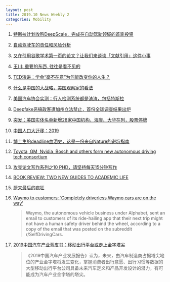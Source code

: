 ```yaml
---
layout: post
title: 2019.10 News Weekly 2
categories: Mobility
---
```


1. [特斯拉计划收购DeepScale，完成在自动驾驶领域的首笔投资](https://36kr.com/p/5252432)

2. [自动驾驶车的责任和风险分析](http://www.yinwang.org/blog-cn/2019/09/30/autopilot-responsibility)

3. [又在引用谷歌学术第一页的论文？让我们来谈谈「文献引用」这件小事](https://www.jiqizhixin.com/articles/2019-10-03-3)

4. [王川: 重要的东西, 往往是看不见的](https://mp.weixin.qq.com/s?__biz=MzA3MzE5MjM2Mw==&mid=2672247299&idx=1&sn=b13a2b07c878b8abecd2d307c5d5df05)

5. [TED演讲：学会“毫不在意”为何能改变你的人生？](https://www.weibo.com/at/weibo?topnav=1&wvr=6&mod=message&need_filter=1)

6. [什么是中国的大战略，美国观察家的看法](https://user.guancha.cn/main/content?id=180679&from=groupmessage)

7. [美国汽车协会实测：行人检测系统都是渣渣，包括特斯拉](https://36kr.com/p/5253124)

8. [Deepfake恶搞政客遭加州立法禁止，首份全球调查结果出炉](https://www.jiqizhixin.com/articles/2019-10-08-8)

9. [突发：美国实体名单新增28家中国机构，海康、大华在列，股票停牌](https://www.jiqizhixin.com/articles/2019-10-08-5)

10. [中国人口大迁移：2019](https://www.weibo.com/ttarticle/p/show?id=2309404410299548565540#_0)

11. [博士生的deadline血泪史，这是一份来自Nature的避坑指南](https://www.jiqizhixin.com/articles/2019-10-09-8)

12. [Toyota, GM, Nvidia, Bosch and others form new autonomous driving tech consortium](https://techcrunch.com/2019/10/09/toyota-gm-nvidia-bosch-and-others-form-new-autonomous-driving-tech-consortium/)

13. [攻克论文写作系列之10 PHD，请坚持每天15分钟写作](https://mp.weixin.qq.com/s/tZE8-1mP1zqM72DTh3gdfA)

14. [BOOK REVIEW: TWO NEW GUIDES TO ACADEMIC LIFE](https://thesiswhisperer.com/2019/10/09/book-reviews-two-new-guides-to-academic-life/)

15. [蔚来最后的疯狂](https://www.huxiu.com/article/321087.html)

16. [Waymo to customers: ‘Completely driverless Waymo cars are on the way’](https://techcrunch.com/2019/10/09/waymo-to-customers-completely-driverless-waymo-cars-are-on-the-way/)

    > Waymo,  the autonomous vehicle business under Alphabet, sent an email to customers of its ride-hailing app that their next trip might not have a human safety driver behind the wheel, according to a copy of the email that was posted on the subreddit r/SelfDrivingCars.

17. [2019中国汽车产业蓝皮书：移动出行平台或走上金字塔尖](https://36kr.com/p/5253971)

    > 《2019中国汽车产业发展报告》认为，未来，由汽车制造商占据塔尖地位的产业金字塔将发生变化，掌握消费者出行意愿、出行习惯等数据的大型移动出行平台公司具备未来汽车定义和产品开发设计的潜力，有可能成为汽车产业金字塔的塔尖。